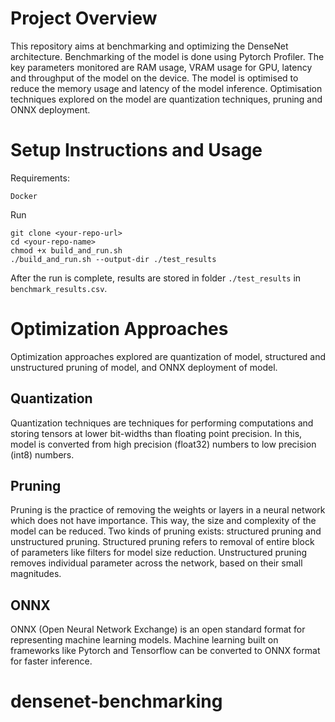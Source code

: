 # Project Overview
This repository aims at benchmarking and optimizing the DenseNet architecture. Benchmarking of the model is done using Pytorch Profiler. The key parameters monitored are RAM usage, VRAM usage for GPU, latency and throughput of the model on the device. The model is optimised to reduce the memory usage and latency of the model inference. Optimisation techniques explored on the model are quantization techniques, pruning and ONNX deployment.

# Setup Instructions and Usage
Requirements:
```
Docker
```
Run
```
git clone <your-repo-url>
cd <your-repo-name>
chmod +x build_and_run.sh
./build_and_run.sh --output-dir ./test_results
```
After the run is complete, results are stored in folder ``./test_results`` in ``benchmark_results.csv``.

# Optimization Approaches
Optimization approaches explored are quantization of model, structured and unstructured pruning of model, and ONNX deployment of model.
## Quantization
Quantization techniques are techniques for performing computations and storing tensors at lower bit-widths than floating point precision. In this, model is converted from high precision (float32) numbers to low precision (int8) numbers. 
## Pruning
Pruning is the practice of removing the weights or layers in a neural network which does not have importance. This way, the size and complexity of the model can be reduced. Two kinds of pruning exists: structured pruning and unstructured pruning. Structured pruning refers to removal of entire block of parameters like filters for model size reduction. Unstructured pruning removes individual parameter across the network, based on their small magnitudes.
## ONNX
ONNX (Open Neural Network Exchange) is an open standard format for representing machine learning models. Machine learning built on frameworks like Pytorch and Tensorflow can be converted to ONNX format for faster inference.

# densenet-benchmarking
